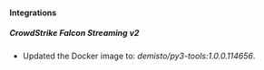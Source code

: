
#### Integrations

##### CrowdStrike Falcon Streaming v2


- Updated the Docker image to: *demisto/py3-tools:1.0.0.114656*.
